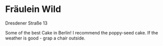 # Fräulein Wild

Dresdener Straße 13

Some of the best Cake in Berlin! I recommend the poppy-seed cake. If the weather is good - grap a chair outside.
